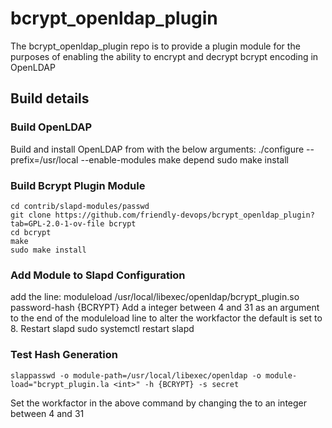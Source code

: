 # bcrypt_openldap_plugin
The bcrypt_openldap_plugin repo is to provide a plugin module for the purposes of enabling the ability to encrypt and decrypt bcrypt encoding in OpenLDAP 

## Build details
### Build OpenLDAP
Build and install OpenLDAP from 
with the below arguments:
./configure --prefix=/usr/local --enable-modules
    make depend
    sudo make install

### Build Bcrypt Plugin Module
    cd contrib/slapd-modules/passwd
    git clone https://github.com/friendly-devops/bcrypt_openldap_plugin?tab=GPL-2.0-1-ov-file bcrypt
    cd bcrypt
    make
    sudo make install

### Add Module to Slapd Configuration
add the line:
    moduleload /usr/local/libexec/openldap/bcrypt_plugin.so
    password-hash {BCRYPT}
Add a integer between 4 and 31 as an argument to the end of the moduleload line to alter the workfactor the default is set to 8.
Restart slapd
    sudo systemctl restart slapd

### Test Hash Generation
    slappasswd -o module-path=/usr/local/libexec/openldap -o module-load="bcrypt_plugin.la <int>" -h {BCRYPT} -s secret
Set the workfactor in the above command by changing the <int> to an integer between 4 and 31
